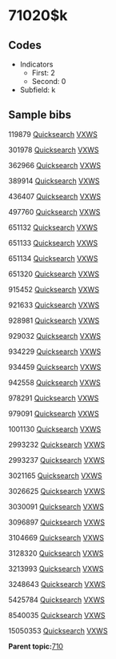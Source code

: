 # 71020$k

## Codes

-   Indicators
    -   First: 2
    -   Second: 0
-   Subfield: k

## Sample bibs

119879 [Quicksearch](https://search.library.yale.edu/catalog/119879) [VXWS](http://prodorbis.library.yale.edu:7014/vxws/GetHoldingsService?bibId=119879)

301978 [Quicksearch](https://search.library.yale.edu/catalog/301978) [VXWS](http://prodorbis.library.yale.edu:7014/vxws/GetHoldingsService?bibId=301978)

362966 [Quicksearch](https://search.library.yale.edu/catalog/362966) [VXWS](http://prodorbis.library.yale.edu:7014/vxws/GetHoldingsService?bibId=362966)

389914 [Quicksearch](https://search.library.yale.edu/catalog/389914) [VXWS](http://prodorbis.library.yale.edu:7014/vxws/GetHoldingsService?bibId=389914)

436407 [Quicksearch](https://search.library.yale.edu/catalog/436407) [VXWS](http://prodorbis.library.yale.edu:7014/vxws/GetHoldingsService?bibId=436407)

497760 [Quicksearch](https://search.library.yale.edu/catalog/497760) [VXWS](http://prodorbis.library.yale.edu:7014/vxws/GetHoldingsService?bibId=497760)

651132 [Quicksearch](https://search.library.yale.edu/catalog/651132) [VXWS](http://prodorbis.library.yale.edu:7014/vxws/GetHoldingsService?bibId=651132)

651133 [Quicksearch](https://search.library.yale.edu/catalog/651133) [VXWS](http://prodorbis.library.yale.edu:7014/vxws/GetHoldingsService?bibId=651133)

651134 [Quicksearch](https://search.library.yale.edu/catalog/651134) [VXWS](http://prodorbis.library.yale.edu:7014/vxws/GetHoldingsService?bibId=651134)

651320 [Quicksearch](https://search.library.yale.edu/catalog/651320) [VXWS](http://prodorbis.library.yale.edu:7014/vxws/GetHoldingsService?bibId=651320)

915452 [Quicksearch](https://search.library.yale.edu/catalog/915452) [VXWS](http://prodorbis.library.yale.edu:7014/vxws/GetHoldingsService?bibId=915452)

921633 [Quicksearch](https://search.library.yale.edu/catalog/921633) [VXWS](http://prodorbis.library.yale.edu:7014/vxws/GetHoldingsService?bibId=921633)

928981 [Quicksearch](https://search.library.yale.edu/catalog/928981) [VXWS](http://prodorbis.library.yale.edu:7014/vxws/GetHoldingsService?bibId=928981)

929032 [Quicksearch](https://search.library.yale.edu/catalog/929032) [VXWS](http://prodorbis.library.yale.edu:7014/vxws/GetHoldingsService?bibId=929032)

934229 [Quicksearch](https://search.library.yale.edu/catalog/934229) [VXWS](http://prodorbis.library.yale.edu:7014/vxws/GetHoldingsService?bibId=934229)

934459 [Quicksearch](https://search.library.yale.edu/catalog/934459) [VXWS](http://prodorbis.library.yale.edu:7014/vxws/GetHoldingsService?bibId=934459)

942558 [Quicksearch](https://search.library.yale.edu/catalog/942558) [VXWS](http://prodorbis.library.yale.edu:7014/vxws/GetHoldingsService?bibId=942558)

978291 [Quicksearch](https://search.library.yale.edu/catalog/978291) [VXWS](http://prodorbis.library.yale.edu:7014/vxws/GetHoldingsService?bibId=978291)

979091 [Quicksearch](https://search.library.yale.edu/catalog/979091) [VXWS](http://prodorbis.library.yale.edu:7014/vxws/GetHoldingsService?bibId=979091)

1001130 [Quicksearch](https://search.library.yale.edu/catalog/1001130) [VXWS](http://prodorbis.library.yale.edu:7014/vxws/GetHoldingsService?bibId=1001130)

2993232 [Quicksearch](https://search.library.yale.edu/catalog/2993232) [VXWS](http://prodorbis.library.yale.edu:7014/vxws/GetHoldingsService?bibId=2993232)

2993237 [Quicksearch](https://search.library.yale.edu/catalog/2993237) [VXWS](http://prodorbis.library.yale.edu:7014/vxws/GetHoldingsService?bibId=2993237)

3021165 [Quicksearch](https://search.library.yale.edu/catalog/3021165) [VXWS](http://prodorbis.library.yale.edu:7014/vxws/GetHoldingsService?bibId=3021165)

3026625 [Quicksearch](https://search.library.yale.edu/catalog/3026625) [VXWS](http://prodorbis.library.yale.edu:7014/vxws/GetHoldingsService?bibId=3026625)

3030091 [Quicksearch](https://search.library.yale.edu/catalog/3030091) [VXWS](http://prodorbis.library.yale.edu:7014/vxws/GetHoldingsService?bibId=3030091)

3096897 [Quicksearch](https://search.library.yale.edu/catalog/3096897) [VXWS](http://prodorbis.library.yale.edu:7014/vxws/GetHoldingsService?bibId=3096897)

3104669 [Quicksearch](https://search.library.yale.edu/catalog/3104669) [VXWS](http://prodorbis.library.yale.edu:7014/vxws/GetHoldingsService?bibId=3104669)

3128320 [Quicksearch](https://search.library.yale.edu/catalog/3128320) [VXWS](http://prodorbis.library.yale.edu:7014/vxws/GetHoldingsService?bibId=3128320)

3213993 [Quicksearch](https://search.library.yale.edu/catalog/3213993) [VXWS](http://prodorbis.library.yale.edu:7014/vxws/GetHoldingsService?bibId=3213993)

3248643 [Quicksearch](https://search.library.yale.edu/catalog/3248643) [VXWS](http://prodorbis.library.yale.edu:7014/vxws/GetHoldingsService?bibId=3248643)

5425784 [Quicksearch](https://search.library.yale.edu/catalog/5425784) [VXWS](http://prodorbis.library.yale.edu:7014/vxws/GetHoldingsService?bibId=5425784)

8540035 [Quicksearch](https://search.library.yale.edu/catalog/8540035) [VXWS](http://prodorbis.library.yale.edu:7014/vxws/GetHoldingsService?bibId=8540035)

15050353 [Quicksearch](https://search.library.yale.edu/catalog/15050353) [VXWS](http://prodorbis.library.yale.edu:7014/vxws/GetHoldingsService?bibId=15050353)

**Parent topic:**[710](../../tags/710/710.md)

